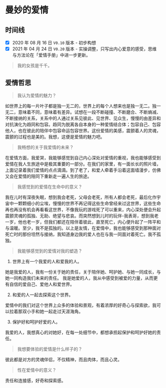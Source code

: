 # 曼妙的爱情

## 时间线
- [x] 2020 年 08 月 16 日 `V0.10` 版本 - 初步构想
- [x] 2021 年 04 月 24 日 `V0.20` 版本 - 实操调整，只写出内心爱意的感受，思维与方法论在「爱情手册」中进一步更新。

> 我的女孩是千千。

## 爱情哲思
> 我认为爱情的魅力？

如世界上的每一片叶子都是独一无二的，世界上的每个人想来也是独一无二。独一无二，意味着不同，意味着有差异。试想在一段不断碰撞、不断磨合、不断熵减、不断接纳的关系，关系中的人通过关系见彼此、见世界、见众生，慢慢的由差异和对抗演化为趋同和包容。趋同为脱离各自本身的一种爱情结合体；包容自己、包容他人，也在彼此的陪伴中包容命运包容世界。这份爱情的美感，震颤着人的灵魂，震颤的过程也是美的。我想，这便是爱情的魅力吧。

> 我畅想的关于我爱情的未来？

在爱情方面，我爱哭，我能够感觉到自己内心深处对爱情的重视，我也能够感受到爱情在我人生旅途中是极其重要的一部分。在我们的家里，有一面长长的照片墙，上面记录着我们爱情的点点滴滴。到了老了，和爱人牵着手沿着这面墙漫步，仿佛又会在爱情的陪同下重新走一遍人生的旅途。

> 我感觉到的爱情在生命中的意义？

我在儿时有深夜失眠，想到我会老死，父母会老死，所有人都会老死，最后化作宇宙中一颗颗细小的尘埃，慢慢的世界不再记得这些生命曾经来过这世界，这些生命再也再没有机会再看看这世界，不像我玩的游戏死了可以重来，内心深处便会升起震颤灵魂的孤独、无助、绝望与悲哀。而突然想到儿时的玩伴-我表哥，想到我老一岁，他也老一岁，但我们都还在陪伴着彼此，直至死亡，内心便升起了一阵平和与温暖。至少，我不是孤独的。以上是友情，在爱情中，我也能够感受到那种面对死亡时的那份坦然与接纳，我知道身边我的爱人也在与我一同面对着死亡。我不孤独。

> 我能够感觉到的爱情对我的塑造？

1. 世界上有一个我爱的人和爱我的人。

她是我爱的人，我有一份关于她的责任，关于陪伴她、呵护她、与她一同成长，与她一同构造我们未来的责任。
我是她爱的人，我从中感受到被爱的力量，从而更有自信的爱自己、爱他人和爱世界。

2. 和爱的人一起去探索这个世界。

爱情中的我们对这个世界上众多的体验和景观，有着浓厚的好奇心与探索欲，我可以拉着那双小手和她一起走过天涯海角。

3. 保护好和呵护好爱的人。

我爱的人，我想真心的对她好，在每一处细节中，都想承担起保护和呵护好她的责任。

> 我想要体验的爱情是什么样子的？

彼此都是对方的灵魂伴侣，不仅精神，而且肉体，而且心灵。

> 性在爱情中的意义？

责任和连接感，好奇和探索感。